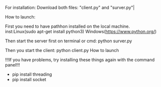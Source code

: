 For installation: 
Download both files: "client.py" and "surver.py"|

How to launch:

First you need to have pathhon installed
on the local machine.
inst:Linux(sudo apt-get install python3)
Windows(https://www.python.org/)

Then start the server first on terminal or cmd:
python surver.py

Then you start the client:
python client.py
How to launch 

!!!If you have problems, try installing these things again with the command panel!!!
   
   - pip install threading
   - pip install socket
  

